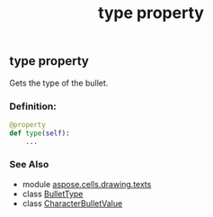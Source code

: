 ﻿---
title: type property
second_title: Aspose.Cells for Python via .NET API References
description: 
type: docs
weight: 40
url: /aspose.cells.drawing.texts/characterbulletvalue/type/
is_root: false
---

## type property


Gets the type of the bullet.
### Definition:
```python
@property
def type(self):
    ...
```

### See Also
* module [aspose.cells.drawing.texts](../../)
* class [BulletType](/cells/python-net/aspose.cells.drawing.texts/bullettype)
* class [CharacterBulletValue](/cells/python-net/aspose.cells.drawing.texts/characterbulletvalue)
